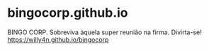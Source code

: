 # bingocorp.github.io
BINGO CORP. Sobreviva àquela super reunião na firma. Divirta-se!
https://willy4n.github.io/bingocorp
